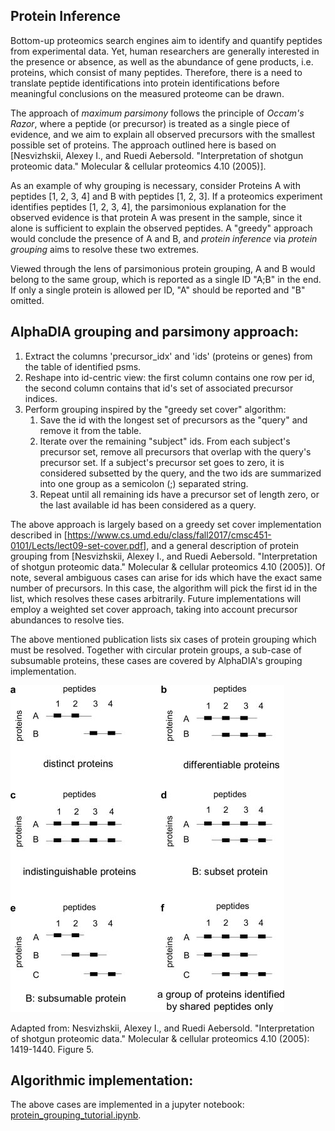
## Protein Inference

Bottom-up proteomics search engines aim to identify and quantify peptides from experimental data. Yet, human researchers are generally interested in the presence or absence, as well as the abundance of gene products, i.e. proteins, which consist of many peptides. Therefore, there is a need to translate peptide identifications into protein identifications before meaningful conclusions on the measured proteome can be drawn.

The approach of _maximum parsimony_ follows the principle of _Occam's Razor_, where a peptide (or precursor) is treated as a single piece of evidence, and we aim to explain all observed precursors with the smallest possible set of proteins. The approach outlined here is based on [Nesvizhskii, Alexey I., and Ruedi Aebersold. \"Interpretation of shotgun proteomic data.\" Molecular & cellular proteomics 4.10 (2005)].

As an example of why grouping is necessary, consider Proteins A with peptides [1, 2, 3, 4] and B with peptides [1, 2, 3]. If a proteomics experiment identifies peptides [1, 2, 3, 4], the parsimonious explanation for the observed evidence is that protein A was present in the sample, since it alone is sufficient to explain the observed peptides. A "greedy" approach would conclude the presence of A and B, and _protein inference_ via _protein grouping_ aims to resolve these two extremes.

Viewed through the lens of parsimonious protein grouping, A and B would belong to the same group, which is reported as a single ID "A;B" in the end. If only a single protein is allowed per ID, "A" should be reported and "B" omitted.

## AlphaDIA grouping and parsimony approach:

<ol>
    <li> Extract the columns 'precursor_idx' and 'ids' (proteins or genes) from the table of identified psms.</li>
    <li> Reshape into id-centric view: the first column contains one row per id, the second column contains that id's set of associated precursor indices.</li>
    <li> Perform grouping inspired by the "greedy set cover" algorithm:
        <ol> 
            <li> Save the id with the longest set of precursors as the "query" and remove it from the table.</li>
            <li> Iterate over the remaining "subject" ids. From each subject's precursor set, remove all precursors that overlap with the query's precursor set. If a subject's precursor set goes to zero, it is considered subsetted by the query, and the two ids are summarized into one group as a semicolon (;) separated string.</li>
            <li> Repeat until all remaining ids have a precursor set of length zero, or the last available id has been considered as a query. </li>
        </ol>
    </li>
</ol>

The above approach is largely based on a greedy set cover implementation described in [https://www.cs.umd.edu/class/fall2017/cmsc451-0101/Lects/lect09-set-cover.pdf], and a general description of protein grouping from [Nesvizhskii, Alexey I., and Ruedi Aebersold. "Interpretation of shotgun proteomic data." Molecular & cellular proteomics 4.10 (2005)]. Of note, several ambiguous cases can arise for ids which have the exact same number of precursors. In this case, the algorithm will pick the first id in the list, which resolves these cases arbitrarily. Future implementations will employ a weighted set cover approach, taking into account precursor abundances to resolve ties.

The above mentioned publication lists six cases of protein grouping which must be resolved. Together with circular protein groups, a sub-case of subsumable proteins, these cases are covered by AlphaDIA's grouping implementation.

![Adapted from: Nesvizhskii, Alexey I., and Ruedi Aebersold. "Interpretation of shotgun proteomic data." Molecular & cellular proteomics 4.10 (2005): 1419-1440. Figure 5](../../nbs/tutorial_nbs/AEBERSOLD_PROTEIN_INFERENCE_Figure_5.jpg "Protein grouping cases diagram")

Adapted from: Nesvizhskii, Alexey I., and Ruedi Aebersold. "Interpretation of shotgun proteomic data." Molecular & cellular proteomics 4.10 (2005): 1419-1440. Figure 5.

## Algorithmic implementation:

The above cases are implemented in a jupyter notebook: [protein_grouping_tutorial.ipynb](../../nbs/tutorial_nbs/protein_grouping_tutorial.ipynb).
    



    




